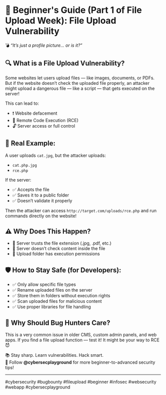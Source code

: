 
# 📂 Beginner's Guide (Part 1 of File Upload Week): File Upload Vulnerability

💣 _“It’s just a profile picture… or is it?”_

## 🔍 What is a File Upload Vulnerability?
Some websites let users upload files — like images, documents, or PDFs. But if the website doesn’t check the uploaded file properly, an attacker might upload a dangerous file — like a script — that gets executed on the server!

This can lead to:
- ❗️ Website defacement
- 🐚 Remote Code Execution (RCE)
- 🔓 Server access or full control

## 🧪 Real Example:
A user uploads `cat.jpg`, but the attacker uploads:
- `cat.php.jpg`
- `rce.php`

If the server:
- ✅ Accepts the file
- ✅ Saves it to a public folder
- ✅ Doesn’t validate it properly

Then the attacker can access `http://target.com/uploads/rce.php` and run commands directly on the website!

## ⚠️ Why Does This Happen?
- 🔸 Server trusts the file extension (.jpg, .pdf, etc.)
- 🔸 Server doesn’t check content inside the file
- 🔸 Upload folder has execution permissions

## 🛡 How to Stay Safe (for Developers):
- ✅ Only allow specific file types
- ✅ Rename uploaded files on the server
- ✅ Store them in folders without execution rights
- ✅ Scan uploaded files for malicious content
- ✅ Use proper libraries for file handling

## 🎯 Why Should Bug Hunters Care?
This is a very common issue in older CMS, custom admin panels, and web apps. If you find a file upload function — test it! It might be your way to RCE 😈

📚 Stay sharp. Learn vulnerabilities. Hack smart.  
🔐 Follow **@cybersecplayground** for more beginner-to-advanced security tips!

---

#cybersecurity #bugbounty #fileupload #beginner #infosec #websecurity #webapp #cybersecplayground
